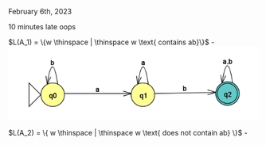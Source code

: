 February 6th, 2023

10 minutes late oops

$L(A_1) = \{w \thinspace | \thinspace w \text{ contains ab}\}$ -
![A_1](images/contains_ab.png)

$L(A_2) = \{ w \thinspace | \thinspace w \text{ does not contain ab} \}$ -
